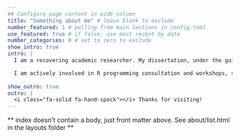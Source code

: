 ```yaml
---
## Configure page content in wide column
title: "Something about me" # leave blank to exclude
number_featured: 1 # pulling from main Sections in config.toml
use_featured: true # if false, use most recent by date
number_categories: 0 # set to zero to exclude
show_intro: true
intro: |
  I am a recovering academic researcher. My dissertation, under the guidance of Dr. Anna Dornhaus, focused on how the shapes of ant nests affect how they behave, and addressed links between animal and human architectures. 

  I am actively involved in R programming consultation and workshops, statistical training, and collaborative, reproducible research. 
  
show_outro: true
outro: |
  <i class="fa-solid fa-hand-spock"></i> Thanks for visiting!
---
```


\*\* index doesn't contain a body, just front matter above. See about/list.html in the layouts folder \*\*

